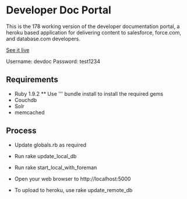 Developer Doc Portal
=============

This is the 178 working version of the developer documentation
portal, a heroku based application for delivering content to
salesforce, force.com, and database.com developers.

[See it live](http://devdocportal-178.herokuapp.com/dbcom/en-us/dbcom_index.htm) 

Username: devdoc
Password: test1234

Requirements
------------

* Ruby 1.9.2
    ** Use 
	''' bundle install
	to install the required gems
* Couchdb
* Solr
* memcached

Process
------
* Update globals.rb as required
* Run rake update\_local\_db
* Run rake start\_local\_with\_foreman
* Open your web browser to http://localhost:5000

* To upload to heroku, use rake update\_remote\_db
